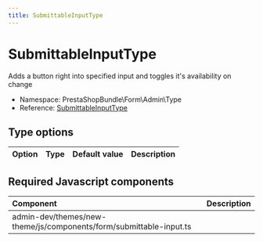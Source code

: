 ```yaml
---
title: SubmittableInputType
---
```


# SubmittableInputType

Adds a button right into specified input and toggles it's availability on change

- Namespace: PrestaShopBundle\Form\Admin\Type
- Reference: [SubmittableInputType](https://github.com/PrestaShop/PrestaShop/blob/8.0.x/src/PrestaShopBundle/Form/Admin/Type/SubmittableInputType.php)

## Type options

| Option       | Type   | Default value                     | Description                                                                               |
| :----------- | :----- | :-------------------------------- | :---------------------------------------------------------------------------------------- |

## Required Javascript components

| Component                                                   | Description                         |
|:------------------------------------------------------------|:------------------------------------|
| admin-dev/themes/new-theme/js/components/form/submittable-input.ts  |  |
